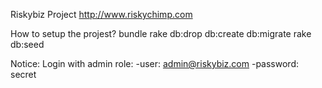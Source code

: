 Riskybiz Project
http://www.riskychimp.com

How to setup the projest?
bundle
rake db:drop db:create db:migrate
rake db:seed

Notice:
Login with admin role:
-user: admin@riskybiz.com
-password: secret

